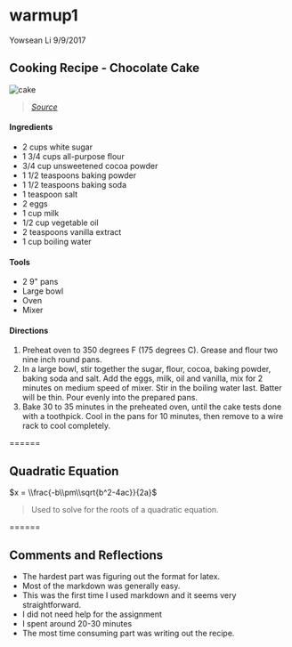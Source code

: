 warmup1
================
Yowsean Li
9/9/2017

Cooking Recipe - Chocolate Cake
-------------------------------

![cake](http://cdn.pinchofyum.com/wp-content/uploads/Chocolate-Cake-5-1-Yoast.jpg)

> [*Source*](http://allrecipes.com/recipe/17981/one-bowl-chocolate-cake-iii/)

#### **Ingredients**

-   2 cups white sugar
-   1 3/4 cups all-purpose flour
-   3/4 cup unsweetened cocoa powder
-   1 1/2 teaspoons baking powder
-   1 1/2 teaspoons baking soda
-   1 teaspoon salt
-   2 eggs
-   1 cup milk
-   1/2 cup vegetable oil
-   2 teaspoons vanilla extract
-   1 cup boiling water

#### **Tools**

-   2 9" pans
-   Large bowl
-   Oven
-   Mixer

#### **Directions**

1.  Preheat oven to 350 degrees F (175 degrees C). Grease and flour two nine inch round pans.
2.  In a large bowl, stir together the sugar, flour, cocoa, baking powder, baking soda and salt. Add the eggs, milk, oil and vanilla, mix for 2 minutes on medium speed of mixer. Stir in the boiling water last. Batter will be thin. Pour evenly into the prepared pans.
3.  Bake 30 to 35 minutes in the preheated oven, until the cake tests done with a toothpick. Cool in the pans for 10 minutes, then remove to a wire rack to cool completely.

======

Quadratic Equation
------------------

$x = \\frac{-b\\pm\\sqrt{b^2-4ac}}{2a}$

> Used to solve for the roots of a quadratic equation.

======

Comments and Reflections
------------------------

-   The hardest part was figuring out the format for latex.
-   Most of the markdown was generally easy.
-   This was the first time I used markdown and it seems very straightforward.
-   I did not need help for the assignment
-   I spent around 20-30 minutes
-   The most time consuming part was writing out the recipe.
